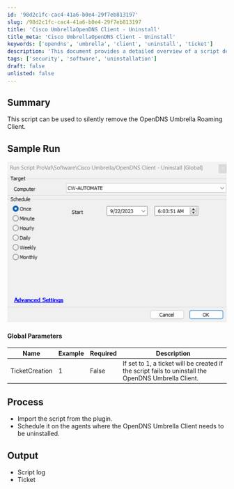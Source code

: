```yaml
---
id: '98d2c1fc-cac4-41a6-b0e4-29f7eb813197'
slug: /98d2c1fc-cac4-41a6-b0e4-29f7eb813197
title: 'Cisco UmbrellaOpenDNS Client - Uninstall'
title_meta: 'Cisco UmbrellaOpenDNS Client - Uninstall'
keywords: ['opendns', 'umbrella', 'client', 'uninstall', 'ticket']
description: 'This document provides a detailed overview of a script designed to silently remove the OpenDNS Umbrella Roaming Client. It includes sample run visuals, global parameters, and process steps for effective uninstallation.'
tags: ['security', 'software', 'uninstallation']
draft: false
unlisted: false
---
```


## Summary

This script can be used to silently remove the OpenDNS Umbrella Roaming Client.

## Sample Run

![Sample Run](../../../static/img/docs/98d2c1fc-cac4-41a6-b0e4-29f7eb813197/image_1.png)

#### Global Parameters

| Name            | Example | Required | Description                                                                                         |
|-----------------|---------|----------|-----------------------------------------------------------------------------------------------------|
| TicketCreation   | 1       | False    | If set to 1, a ticket will be created if the script fails to uninstall the OpenDNS Umbrella Client. |

## Process

- Import the script from the plugin.
- Schedule it on the agents where the OpenDNS Umbrella Client needs to be uninstalled.

## Output

- Script log
- Ticket

